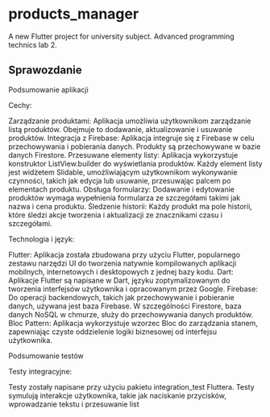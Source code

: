 # products_manager

A new Flutter project for university subject.
Advanced programming technics lab 2.

## Sprawozdanie
Podsumowanie aplikacji

Cechy:

Zarządzanie produktami: Aplikacja umożliwia użytkownikom zarządzanie listą produktów. Obejmuje to dodawanie, aktualizowanie i usuwanie produktów.
Integracja z Firebase: Aplikacja integruje się z Firebase w celu przechowywania i pobierania danych. Produkty są przechowywane w bazie danych Firestore.
Przesuwane elementy listy: Aplikacja wykorzystuje konstruktor ListView.builder do wyświetlania produktów. Każdy element listy jest widżetem Slidable, umożliwiającym użytkownikom wykonywanie czynności, takich jak edycja lub usuwanie, przesuwając palcem po elementach produktu.
Obsługa formularzy: Dodawanie i edytowanie produktów wymaga wypełnienia formularza ze szczegółami takimi jak nazwa i cena produktu.
Śledzenie historii: Każdy produkt ma pole historii, które śledzi akcje tworzenia i aktualizacji ze znacznikami czasu i szczegółami.

Technologia i język:

Flutter: Aplikacja została zbudowana przy użyciu Flutter, popularnego zestawu narzędzi UI do tworzenia natywnie kompilowanych aplikacji mobilnych, internetowych i desktopowych z jednej bazy kodu.
Dart: Aplikacje Flutter są napisane w Dart, języku zoptymalizowanym do tworzenia interfejsów użytkownika i opracowanym przez Google.
Firebase: Do operacji backendowych, takich jak przechowywanie i pobieranie danych, używana jest baza Firebase. W szczególności Firestore, baza danych NoSQL w chmurze, służy do przechowywania danych produktów.
Bloc Pattern: Aplikacja wykorzystuje wzorzec Bloc do zarządzania stanem, zapewniając czyste oddzielenie logiki biznesowej od interfejsu użytkownika.

Podsumowanie testów

Testy integracyjne:

Testy zostały napisane przy użyciu pakietu integration_test Fluttera.
Testy symulują interakcje użytkownika, takie jak naciskanie przycisków, wprowadzanie tekstu i przesuwanie list
